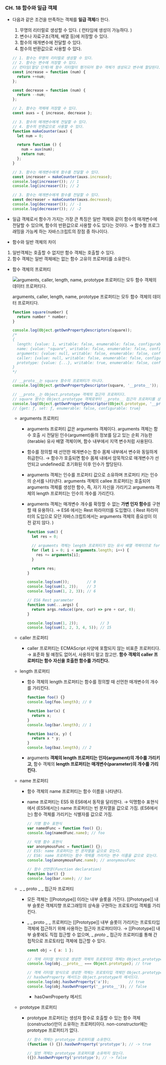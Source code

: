 ### CH. 18 함수와 일급 객체

- 다음과 같은 조건을 만족하는 객체를 ******************일급 객체******************라 한다.
    1. 무명의 리터럴로 생성할 수 있다. ( 런타임에 생성이 가능하다. )
    2. 변수나 자료구조(객체, 배열 등)에 저장할 수 있다.
    3. 함수의 매개변수에 전달할 수 있다.
    4. 함수의 반환값으로 사용할 수 있다.
    
    ```jsx
    // 1. 함수는 무명의 리터럴로 생성할 수 있다.
    // 2. 함수는 변수에 저장할 수 있다.
    // 런타임(할당 단계)에 함수 리터럴이 평가되어 함수 객체가 생성되고 변수에 할당된다.
    const increase = function (num) {
      return ++num;
    };
    
    const decrease = function (num) {
      return --num;
    };
    
    // 2. 함수는 객체에 저장할 수 있다.
    const auxs = { increase, decrease };
    
    // 3. 함수의 매개변수에게 전달할 수 있다.
    // 4. 함수의 반환값으로 사용할 수 있다.
    function makeCounter(aux) {
      let num = 0;
    
      return function () {
        num = aux(num);
        return num;
      };
    }
    
    // 3. 함수는 매개변수에게 함수를 전달할 수 있다.
    const increaser = makeCounter(auxs.increase);
    console.log(increaser()); // 1
    console.log(increaser()); // 2
    
    // 3. 함수는 매개변수에게 함수를 전달할 수 있다.
    const decreaser = makeCounter(auxs.decrease);
    console.log(decreaser()); // -1
    console.log(decreaser()); // -2
    ```
    
- 일급 객체로서 함수가 가지는 가장 큰 특징은 일반 객체와 같이 함수의 매개변수에 전달할 수 있으며, 함수의 반환값으로 사용할 수도 있다는 것이다.
→ 함수형 프로그래밍을 가능케 하는 자바스크립트의 장점 중 하나이다.
- 함수와 일반 객체의 차이
1. 일반객체는 호출할 수 없지만 함수 객체는 호출할 수 있다.
2. 함수 객체는 일반 객체에는 없는 함수 고유의 프로퍼티를 소유한다.
- 함수 객체의 프로퍼티
    
    ![arguments, caller, length, name, prototype 프로퍼티는 모두 함수 객체의 데이터 프로퍼티다.](https://s3-us-west-2.amazonaws.com/secure.notion-static.com/990e7faf-f4fc-4a77-9ae3-04a1dacac9ba/Untitled.png)
    
    arguments, caller, length, name, prototype 프로퍼티는 모두 함수 객체의 데이터 프로퍼티다.
    
    ```jsx
    function square(number) {
      return number * number;
    }
    
    console.log(Object.getOwnPropertyDescriptors(square));
    /*
    {
      length: {value: 1, writable: false, enumerable: false, configurable: true},
      name: {value: "square", writable: false, enumerable: false, configurable: true},
      arguments: {value: null, writable: false, enumerable: false, configurable: false},
      caller: {value: null, writable: false, enumerable: false, configurable: false},
      prototype: {value: {...}, writable: true, enumerable: false, configurable: false}
    }
    */
    
    // __proto__는 square 함수의 프로퍼티가 아니다.
    console.log(Object.getOwnPropertyDescriptor(square, '__proto__')); // undefined
    
    // __proto__는 Object.prototype 객체의 접근자 프로퍼티다.
    // square 함수는 Object.prototype 객체로부터 __proto__ 접근자 프로퍼티를 상속받는다.
    console.log(Object.getOwnPropertyDescriptor(Object.prototype, '__proto__'));
    // {get: ƒ, set: ƒ, enumerable: false, configurable: true}
    ```
    
    - arguments 프로퍼티
        - arguments 프로퍼티 값은 arguments 객체이다.
        arguments 객체는 함수 호출 시 전달된 인수(argument)들의 정보를 담고 있는 순회 가능한(iterable) 유사 배열 객체이며, 함수 내부에서 지역 변수처럼 사용된다.
        - 함수를 정의할 때 선언한 매개변수는 함수 몸체 내부에서 변수와 동일하게 취급한다.
        → 함수가 호출되면 함수 몸체 내에서 암묵적으로 매개변수가 선언되고 undefined로 초기화된 이후 인수가 할당된다.
        - arguments 객체는 인수를 프로퍼티 값으로 소유하며 프로퍼티 키는 인수의 순서를 나타낸다.
        arguments 객체의 callee 프로퍼티는 호출되어 arguments 객체를 생성한 함수, 즉, 자기 자신을 가리키고 arguments 객체의 length 프로퍼티는 인수의 개수를 가리킨다.
        - arguments 객체는 매개변수 개수를 확정할 수 없는 ********************************가변 인자 함수********************************를 구현할 때 유용하다. 
        → ES6 에서는 Rest 파라미터를 도입했다.
        ( Rest 파라미터의 도입으로 모던 자바스크립트에서는 arguments 객체의 중요성이 이전 같지 않다. )
            
            ```jsx
            function sum() {
              let res = 0;
            
              // arguments 객체는 length 프로퍼티가 있는 유사 배열 객체이므로 for 문으로 순회할 수 있다.
              for (let i = 0; i < arguments.length; i++) {
                res += arguments[i];
              }
            
              return res;
            }
            
            console.log(sum());        // 0
            console.log(sum(1, 2));    // 3
            console.log(sum(1, 2, 3)); // 6
            ```
            
            ```jsx
            // ES6 Rest parameter
            function sum(...args) {
              return args.reduce((pre, cur) => pre + cur, 0);
            }
            
            console.log(sum(1, 2));          // 3
            console.log(sum(1, 2, 3, 4, 5)); // 15
            ```
            
    - caller 프로퍼티
        - caller 프로퍼티는 ECMAScript 사양에 포함되지 않는 비표준 프로퍼티다.
        → 표준화 될 예정도 없어서, 사용하지 말고 참고만.
        **함수 객체의 caller 프로퍼티는 함수 자신을 호출한 함수를 가리킨다.**
    - length 프로퍼티
        - 함수 객체의 length 프로퍼티는 함수를 정의할 때 선언한 매개변수의 개수를 가리킨다.
            
            ```jsx
            function foo() {}
            console.log(foo.length); // 0
            
            function bar(x) {
              return x;
            }
            console.log(bar.length); // 1
            
            function baz(x, y) {
              return x * y;
            }
            console.log(baz.length); // 2
            ```
            
        - arguments **객체의 length 프로퍼티는 인자(argument)의 개수를 가리키고**, 함수 객체의 **length 프로퍼티는 매개변수(parameter)의 개수를 가리킨다.**
    - name 프로퍼티
        - 함수 객체의 name 프로퍼티는 함수 이름을 나타낸다.
        - name 프로퍼티는 ES5 와 ES6에서 동작을 달리한다.
        → 익명함수 표현식에서 (ES5에서는) name 프로퍼티는 빈 문자열을 값으로 가짐.
        (ES6에서는) 함수 객체를 가리키는 식별자를 값으로 가짐.
            
            ```jsx
            // 기명 함수 표현식
            var namedFunc = function foo() {};
            console.log(namedFunc.name); // foo
            
            // 익명 함수 표현식
            var anonymousFunc = function() {};
            // ES5: name 프로퍼티는 빈 문자열을 값으로 갖는다.
            // ES6: name 프로퍼티는 함수 객체를 가리키는 변수 이름을 값으로 갖는다.
            console.log(anonymousFunc.name); // anonymousFunc
            
            // 함수 선언문(Function declaration)
            function bar() {}
            console.log(bar.name); // bar
            ```
            
    - _ _ proto _ _ 접근자 프로퍼티
        - 모든 객체는 [[Prototype]] 이라는 내부 슬롯을 가진다. 
        [[Prototype]] 내부 슬롯은 객체지향 프로그래밍의 상속을 구현하는 프로토타입 객체를 가리킨다.
        - _ _ proto _ _ 프로퍼티는 [[Prototype]] 내부 슬롯이 가리키는 프로토타입 객체에 접근하기 위해 사용하는 접근자 프로퍼티이다.
        → [[Prototype]] 내부 슬롯에도 직접 접근할 수 없으며, _ _proto_ _ 접근자 프로퍼티를 통해 간접적으로 프로토타입 객체에 접근할 수 있다.
            
            ```jsx
            const obj = { a: 1 };
            
            // 객체 리터럴 방식으로 생성한 객체의 프로토타입 객체는 Object.prototype이다.
            console.log(obj.__proto__ === Object.prototype); // true
            
            // 객체 리터럴 방식으로 생성한 객체는 프로토타입 객체인 Object.prototype의 프로퍼티를 상속받는다.
            // hasOwnProperty 메서드는 Object.prototype의 메서드다.
            console.log(obj.hasOwnProperty('a'));         // true
            console.log(obj.hasOwnProperty('__proto__')); // false
            ```
            
            - hasOwnProperty 메서드
    - prototype 프로퍼티
        - prototype 프로퍼티는 생성자 함수로 호출할 수 있는 함수 객체(constructor)만이 소유하는 프로퍼티이다.
        non-constructor에는 prototype 프로퍼티가 없다.
            
            ```jsx
            // 함수 객체는 prototype 프로퍼티를 소유한다.
            (function () {}).hasOwnProperty('prototype'); // -> true
            
            // 일반 객체는 prototype 프로퍼티를 소유하지 않는다.
            ({}).hasOwnProperty('prototype'); // -> false
            ```